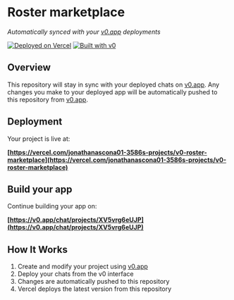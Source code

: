 # Roster marketplace

*Automatically synced with your [v0.app](https://v0.app) deployments*

[![Deployed on Vercel](https://img.shields.io/badge/Deployed%20on-Vercel-black?style=for-the-badge&logo=vercel)](https://vercel.com/jonathanascona01-3586s-projects/v0-roster-marketplace)
[![Built with v0](https://img.shields.io/badge/Built%20with-v0.app-black?style=for-the-badge)](https://v0.app/chat/projects/XV5vrg6eUJP)

## Overview

This repository will stay in sync with your deployed chats on [v0.app](https://v0.app).
Any changes you make to your deployed app will be automatically pushed to this repository from [v0.app](https://v0.app).

## Deployment

Your project is live at:

**[https://vercel.com/jonathanascona01-3586s-projects/v0-roster-marketplace](https://vercel.com/jonathanascona01-3586s-projects/v0-roster-marketplace)**

## Build your app

Continue building your app on:

**[https://v0.app/chat/projects/XV5vrg6eUJP](https://v0.app/chat/projects/XV5vrg6eUJP)**

## How It Works

1. Create and modify your project using [v0.app](https://v0.app)
2. Deploy your chats from the v0 interface
3. Changes are automatically pushed to this repository
4. Vercel deploys the latest version from this repository
